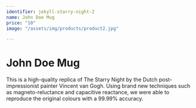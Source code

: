 ```yaml
---
identifier: jekyll-starry-night-2
name: John Doe Mug
price: "10"
image: "/assets/img/products/product2.jpg"

---
```

# John Doe Mug

This is a high-quality replica of The Starry Night by the Dutch post-impressionist painter Vincent van Gogh. Using brand new techniques such as magneto-reluctance and capacitive reactance, we were able to reproduce the original colours with a 99.99% accuracy.